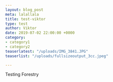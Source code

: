 ```yaml
---
layout: blog_post
meta: lalallala
title: test-viktor
type: test
author: Viktor
date: 2019-07-02 22:00:00 +0000
category:
- category1
- category2
teaserlatest: "/uploads/IMG_3841.JPG"
teaserlist: "/uploads/fullsizeoutput_3cc.jpeg"

---
```

Testing Forestry

